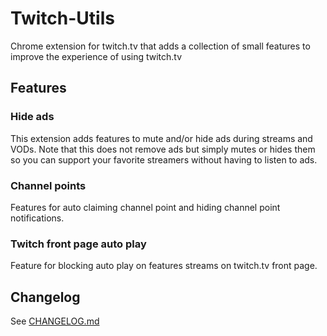 # Twitch-Utils
Chrome extension for twitch.tv that adds a collection of small features to improve the experience of using twitch.tv

## Features
### Hide ads
This extension adds features to mute and/or hide ads during streams and VODs. Note that this does not remove ads but simply mutes or hides them so you can support your favorite streamers without having to listen to ads.

### Channel points
Features for auto claiming channel point and hiding channel point notifications.

### Twitch front page auto play
Feature for blocking auto play on features streams on twitch.tv front page.

## Changelog
See [CHANGELOG.md](CHANGELOG.md)
